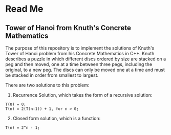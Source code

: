 # Read Me
## Tower of Hanoi from Knuth's Concrete Mathematics

The purpose of this repository is to implement the solutions of Knuth's Tower of Hanoi problem from his Concrete Mathematics in C++. Knuth describes a puzzle in which different discs ordered by size are stacked on a peg and then moved, one at a time between three pegs, including the original, to a new peg. The discs can only be moved one at a time and must be stacked in order from smallest to largest.

There are two solutions to this problem:
1. Recurrence Solution, which takes the form of a recursive solution:
``` 
T(0) = 0;
T(n) = 2(T(n-1)) + 1, for n > 0;
```
2. Closed form solution, which is a function:
```
T(n) = 2^n - 1;
```

